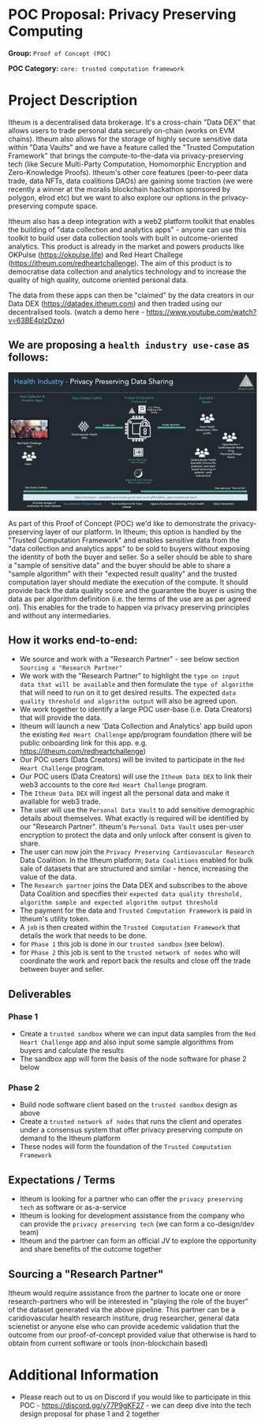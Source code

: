 # POC Proposal: Privacy Preserving Computing

**Group:** `Proof of Concept (POC)`

**POC Category:** `core: trusted computation framework`


# Project Description
Itheum is a decentralised data brokerage. It's a cross-chain "Data DEX" that allows users to trade personal data securely on-chain (works on EVM chains). Itheum also allows for the storage of highly secure sensitive data within "Data Vaults" and we have a feature called the "Trusted Computation Framework" that brings the compute-to-the-data via privacy-preserving tech (like Secure Multi-Party Computation, Homomorphic Encryption and Zero-Knowledge Proofs). Itheum's other core features (peer-to-peer data trade, data NFTs, data coalitions DAOs) are gaining some traction (we were recently a winner at the moralis blockchain hackathon sponsored by polygon, elrod etc) but we want to also explore our options in the privacy-preserving compute space.

Itheum also has a deep integration with a web2 platform toolkit that enables the building of "data collection and analytics apps" - anyone can use this toolkit to build user data collection tools with built in outcome-oriented analytics. This product is already in the market and powers products like OKPulse (https://okpulse.life) and Red Heart Challege (https://itheum.com/redheartchallenge). The aim of this product is to democratise data collection and analytics technology and to increase the quality of high quality, outcome oriented personal data.

The data from these apps can then be "claimed" by the data creators in our Data DEX (https://datadex.itheum.com) and then traded using our decentralised tools. (watch a demo here - https://www.youtube.com/watch?v=63BE4plzDzw)

## We are proposing a `health industry use-case` as follows:

![Itheum Data DEX](https://raw.githubusercontent.com/Itheum/devgrants/rebrand/img/poc-privacy-preserving-tech.png)

As part of this Proof of Concept (POC) we'd like to demonstrate the privacy-preserving layer of our platform. In Itheum; this option is handled by the "Trusted Computation Framework" and enables sensitive data from the "data collection and analytics apps" to be sold to buyers without exposing the identity of both the buyer and seller. So a seller should be able to share a "sample of sensitive data" and the buyer should be able to share a "sample algorithm" with their "expected result quality" and the trusted computation layer should mediate the execution of the compute. It should provide back the data quality score and the guarantee the buyer is using the data as per algorithm definition (i.e. the terms of the use are as per agreed on). This enables for the trade to happen via privacy preserving principles and without any intermediaries.

## How it works end-to-end:
- We source and work with a "Research Partner" - see below section `Sourcing a "Research Partner"`
- We work with the "Research Partner" to highlight the `type on input data that will be available` and then formulate the `type of algorithm` that will need to run on it to get desired results. The expected `data quality threshold and algorithm output` will also be agreed upon.
- We work together to identify a large POC user-base (i.e. Data Creators) that will provide the data.
- Itheum will launch a new 'Data Collection and Analytics' app build upon the existing `Red Heart Challenge` app/program foundation (there will be public onboarding link for this app. e.g. https://itheum.com/redheartchallenge)
- Our POC users (Data Creators) will be invited to participate in the `Red Heart Challenge` program.
- Our POC users (Data Creators) will use the `Itheum Data DEX` to link their web3 accounts to the core `Red Heart Challenge` program.
- The `Itheum Data DEX` will ingest all the personal data and make it available for web3 trade.
- The user will use the `Personal Data Vault` to add sensitive demographic details about themselves. What exactly is required will be identified by our "Research Partner". Itheum's `Personal Data Vault` uses per-user encryption to protect the data and only unlock after consent is given to share.
- The user can now join the `Privacy Preserving Cardiovascular Research` Data Coalition. In the Itheum platform; `Data Coalitions` enabled for bulk sale of datasets that are structured and similar - hence, increasing the value of the data.
- The `Research partner` joins the Data DEX and subscribes to the above Data Coalition and specifies their `expected data quality threshold, algorithm sample and expected algorithm output threshold`
- The payment for the data and `Trusted Computation Framework` is paid in Itheum's utility token.
- A `job` is then created within the `Trusted Computation Framework` that details the work that needs to be done.
- for `Phase 1` this job is done in our `trusted sandbox` (see below).
- for `Phase 2` this job is sent to the `trusted network of nodes` who will coordinate the work and report back the results and close off the trade between buyer and seller.

## Deliverables
### Phase 1
- Create a `trusted sandbox` where we can input data samples from the `Red Heart Challenge` app and also input some sample algorithms from buyers and calculate the results
- The sandbox app will form the basis of the node software for phase 2 below

### Phase 2
- Build node software client based on the `trusted sandbox` design as above
- Create a `trusted network of nodes` that runs the client and operates under a consensus system that offer privacy preserving compute on demand to the Itheum platform
- These nodes will form the foundation of the `Trusted Computation Framework`

## Expectations / Terms
- Itheum is looking for a partner who can offer the `privacy preserving tech` as software or as-a-service
- Itheum is looking for development assistance from the company who can provide the `privacy preserving tech` (we can form a co-design/dev team)
- Itheum and the partner can form an official JV to explore the opportunity and share benefits of the outcome together

## Sourcing a "Research Partner" 
Itheum would require assistance from the partner to locate one or more research-partners who will be interested in "playing the role of the buyer" of the dataset generated via the above pipeline. This partner can be a caridiovascular health research institure, drug researcher, general data scienetist or anyone else who can provide acedemic validation that the outcome from our proof-of-concept provided value that otherwise is hard to obtain from current software or tools (non-blockchain based)

# Additional Information

- Please reach out to us on Discord if you would like to participate in this POC - https://discord.gg/y77P9gKF27 - we can deep dive into the tech design proposal for phase 1 and 2 together
